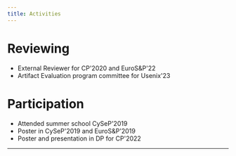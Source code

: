 ```yaml
---
title: Activities
---
```



Reviewing
=========

-   External Reviewer for CP'2020 and EuroS&P'22
-   Artifact Evaluation program committee for Usenix'23

Participation
=============

-   Attended summer school CySeP'2019
-   Poster in CySeP'2019 and EuroS&P'2019
-   Poster and presentation in DP for CP'2022

------------------------------------------------------------------------
